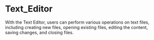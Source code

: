 # Text_Editor
With the Text Editor, users can perform various operations on text files, including creating new files, opening existing files, editing the content, saving changes, and closing files. 
